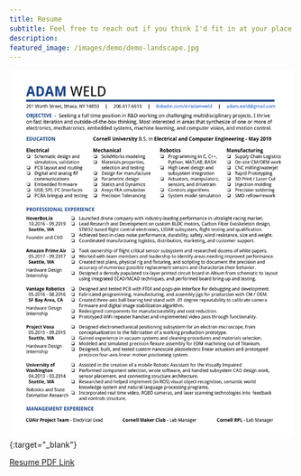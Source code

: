 ```yaml
---
title: Resume
subtitle: Feel free to reach out if you think I'd fit in at your place of work!
description: 
featured_image: /images/demo/demo-landscape.jpg
---
```


[![resume should live here](/images/resume_r7.png "click for pdf version")](/images/resume_r7.pdf){:target="_blank"}

<a href="/images/resume_r7.pdf" target="_blank">Resume PDF Link</a>

<!-- <iframe src="/images/resume_r6.pdf" width="100%" height="1150px">
</iframe>
 -->
